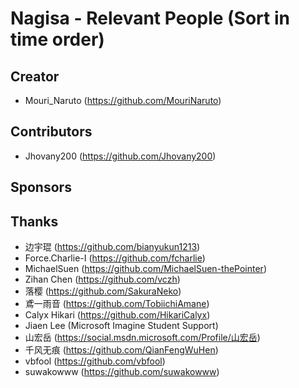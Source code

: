 ﻿# Nagisa - Relevant People (Sort in time order)

## Creator
- Mouri_Naruto (https://github.com/MouriNaruto)

## Contributors
- Jhovany200 (https://github.com/Jhovany200)

## Sponsors

## Thanks
- 边宇琨 (https://github.com/bianyukun1213)
- Force.Charlie-I (https://github.com/fcharlie)
- MichaelSuen (https://github.com/MichaelSuen-thePointer)
- Zihan Chen (https://github.com/vczh)
- 落樱 (https://github.com/SakuraNeko)
- 鳶一雨音 (https://github.com/TobiichiAmane)
- Calyx Hikari (https://github.com/HikariCalyx)
- Jiaen Lee (Microsoft Imagine Student Support)
- 山宏岳 (https://social.msdn.microsoft.com/Profile/山宏岳)
- 千风无痕 (https://github.com/QianFengWuHen)
- vbfool (https://github.com/vbfool)
- suwakowww (https://github.com/suwakowww)
